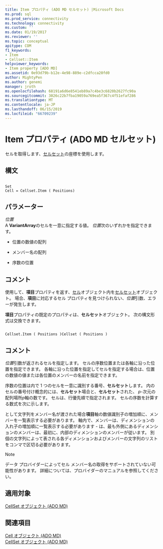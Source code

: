 ```yaml
---
title: Item プロパティ (ADO MD セルセット) |Microsoft Docs
ms.prod: sql
ms.prod_service: connectivity
ms.technology: connectivity
ms.custom: ''
ms.date: 01/19/2017
ms.reviewer: ''
ms.topic: conceptual
apitype: COM
f1_keywords:
- Item
- Cellset::Item
helpviewer_keywords:
- Item property [ADO MD]
ms.assetid: 0e93d79b-b12e-4e98-889e-c2dfcca20fd0
author: MightyPen
ms.author: genemi
manager: jroth
ms.openlocfilehash: 68191a6d6e8541eb89a7c4be3c6820b2627fc90a
ms.sourcegitcommit: 3026c22b7fba19059a769ea5f367c4f51efaf286
ms.translationtype: MT
ms.contentlocale: ja-JP
ms.lasthandoff: 06/15/2019
ms.locfileid: "66709239"
---
```

# <a name="item-property-ado-md-cellset"></a>Item プロパティ (ADO MD セルセット)
セルを取得します、[セルセット](../../../ado/reference/ado-md-api/cellset-object-ado-md.md)の座標を使用します。  
  
## <a name="syntax"></a>構文  
  
```  
  
Set  
Cell = Cellset.Item ( Positions)  
```  
  
## <a name="parameters"></a>パラメーター  
 *位置*  
 A **VariantArray**のセルを一意に指定する値。 *位置*次のいずれかを指定できます。  
  
-   位置の数値の配列  
  
-   メンバー名の配列  
  
-   序数の位置  
  
## <a name="remarks"></a>コメント  
 使用して、**項目**プロパティを返す、[セル](../../../ado/reference/ado-md-api/cell-object-ado-md.md)オブジェクト内を[セルセット](../../../ado/reference/ado-md-api/cellset-object-ado-md.md)オブジェクト。 場合、**項目**に対応するセル プロパティを見つけられない、*位置*引数、エラーが発生します。  
  
 **項目**プロパティの既定のプロパティは、**セルセット**オブジェクト。 次の構文形式は交換できます。  
  
```  
  
Cellset.Item ( Positions )Cellset ( Positions )  
```  
  
## <a name="remarks"></a>コメント  
 *位置*引数が返されるセルを指定します。 セルの序数位置または各軸に沿った位置を指定できます。 各軸に沿った位置を指定してセルを指定する場合は、位置の数値の値または各位置のメンバーの名前を指定できます。  
  
 序数の位置は内で 1 つのセルを一意に識別する番号、**セルセット**します。 内のセルの番号付け概念的には、**セルセット**場合と、**セルセット**された、 *p*-次元の配列場所*p*軸の数です。 セルは、行優先順で指定されます。 セルの序数を計算する数式を次に示します。  
  
 として文字列をメンバー名が渡された場合**項目**軸の数値識別子の増加順に、メンバーを一覧表示する必要があります。 軸内で、メンバーは、ディメンションの入れ子の増加順に一覧表示する必要があります - は、最も外側にあるディメンションのメンバーは、最初に、内部のディメンションのメンバーが従います。 別個の文字列によって表される各ディメンションおよびメンバーの文字列のリストをコンマで区切る必要があります。  
  
> [!NOTE]
>  データ プロバイダーによってセル メンバー名の取得をサポートされていない可能性があります。 詳細については、プロバイダーのマニュアルを参照してください。  
  
## <a name="applies-to"></a>適用対象  
 [CellSet オブジェクト (ADO MD)](../../../ado/reference/ado-md-api/cellset-object-ado-md.md)  
  
## <a name="see-also"></a>関連項目  
 [Cell オブジェクト (ADO MD)](../../../ado/reference/ado-md-api/cell-object-ado-md.md)   
 [CellSet オブジェクト (ADO MD)](../../../ado/reference/ado-md-api/cellset-object-ado-md.md)
